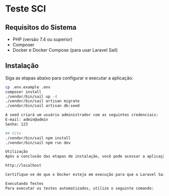 # Teste SCI

## Requisitos do Sistema

-   PHP (versão 7.4 ou superior)
-   Composer
-   Docker e Docker Compose (para usar Laravel Sail)

## Instalação

Siga as etapas abaixo para configurar e executar a aplicação:

```bash
cp .env.example .env
composer install
./vendor/bin/sail up -d
./vendor/bin/sail artisan migrate
./vendor/bin/sail artisan db:seed

A seed criará um usuário administrador com as seguintes credenciais:
E-mail: admin@admin
Senha: 123

## Vite
./vendor/bin/sail npm install
./vendor/bin/sail npm run dev

Utilização
Após a conclusão das etapas de instalação, você pode acessar a aplicação em seu navegador visitando a URL:

http://localhost

Certifique-se de que o Docker esteja em execução para que o Laravel Sail funcione corretamente.

Executando Testes
Para executar os testes automatizados, utilize o seguinte comando:
```
